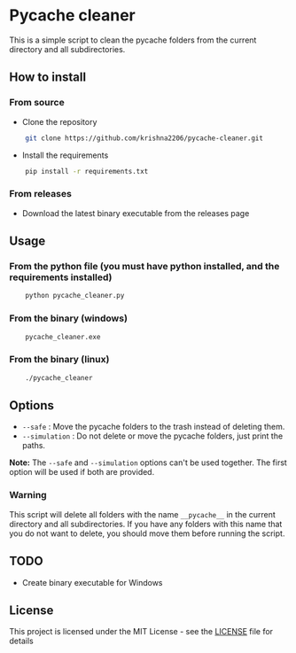 # Pycache cleaner

This is a simple script to clean the pycache folders from the current directory and all subdirectories.

## How to install

### From source

- Clone the repository

```bash
    git clone https://github.com/krishna2206/pycache-cleaner.git
```

- Install the requirements

```bash
    pip install -r requirements.txt
```

### From releases

- Download the latest binary executable from the releases page

## Usage

### From the python file (you must have python installed, and the requirements installed)

```bash
    python pycache_cleaner.py
```

### From the binary (windows)

```cmd
    pycache_cleaner.exe
```

### From the binary (linux)

```bash
    ./pycache_cleaner
```

## Options

- `--safe` : Move the pycache folders to the trash instead of deleting them.
- `--simulation` : Do not delete or move the pycache folders, just print the paths.

**Note:** The `--safe` and `--simulation` options can't be used together. The first option will be used if both are provided.

### Warning

This script will delete all folders with the name `__pycache__` in the current directory and all subdirectories. If you have any folders with this name that you do not want to delete, you should move them before running the script.

## TODO

- Create binary executable for Windows

## License

This project is licensed under the MIT License - see the [LICENSE](LICENSE) file for details
